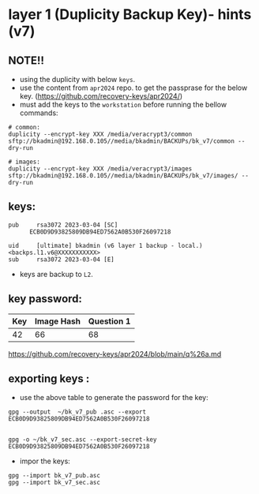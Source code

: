 # layer 1 (Duplicity Backup Key)- hints (v7)

##  NOTE!!
- using the duplicity with below `keys`. 
- use the content from `apr2024` repo. to get the passprase for the below key. (https://github.com/recovery-keys/apr2024/)
- must add the keys to the `workstation` before running the bellow commands:

```
# common:
duplicity --encrypt-key XXX /media/veracrypt3/common sftp://bkadmin@192.168.0.105//media/bkadmin/BACKUPs/bk_v7/common --dry-run

# images:
duplicity --encrypt-key XXX /media/veracrypt3/images sftp://bkadmin@192.168.0.105//media/bkadmin/BACKUPs/bk_v7/images/ --dry-run

```

## keys:
```
pub     rsa3072 2023-03-04 [SC]
      ECB0D9D93825809DB94ED7562A0B530F26097218

uid     [ultimate] bkadmin (v6 layer 1 backup - local.) <backps.l1.v6@XXXXXXXXXXX> 
sub     rsa3072 2023-03-04 [E]

```

- keys are backup to `L2`.

## key password:

Key | Image Hash | Question 1 |
--- | --- | --- |
42| 66 | 68 |

https://github.com/recovery-keys/apr2024/blob/main/q%26a.md


## exporting keys : 
- use the above table to generate the password for the key:

```
gpg --output  ~/bk_v7_pub .asc --export ECB0D9D93825809DB94ED7562A0B530F26097218


gpg -o ~/bk_v7_sec.asc --export-secret-key ECB0D9D93825809DB94ED7562A0B530F26097218

```

- impor the keys:
```
gpg --import bk_v7_pub.asc
gpg --import bk_v7_sec.asc
```